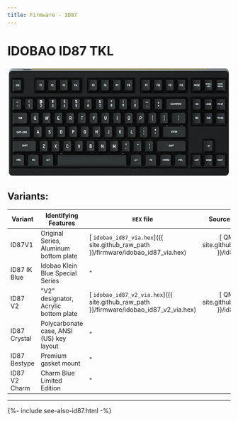 ```yaml
---
title: Firmware - ID87
---
```


# IDOBAO ID87 TKL

<img src="../assets/img/idobao-id87.png" height="250" width="auto" style="display:block;margin-left:auto;margin-right:auto;">

## Variants:

| Variant       | Identifying Features                                | `HEX` file | Source Location |
|---------------|-----------------------------------------------------|------------|:---------------:|
| ID87V1 | Original Series, Aluminum bottom plate | [<i class="fas fa-microchip"></i> `idobao_id87_via.hex`]({{ site.github_raw_path }}/firmware/idobao_id87_via.hex) | [<i class="fab fa-github"></i> QMK]({{ site.github_qmk_path }}/id87/v1) |
| ID87 IK Blue | Idobao Klein Blue Special Series | " | " |
| ID87 V2 | "V2" designator, Acrylic bottom plate | [<i class="fas fa-microchip"></i> `idobao_id87_v2_via.hex`]({{ site.github_raw_path }}/firmware/idobao_id87_v2_via.hex) | [<i class="fab fa-github"></i> QMK]({{ site.github_qmk_path }}/id87/v2) |
| ID87 Crystal | Polycarbonate case, ANSI (US) key layout | " | " |
| ID87 Bestype | Premium gasket mount | " | " |
| ID87 V2 Charm | Charm Blue Limited Edition  | " | " |


---

{%- include see-also-id87.html -%}
